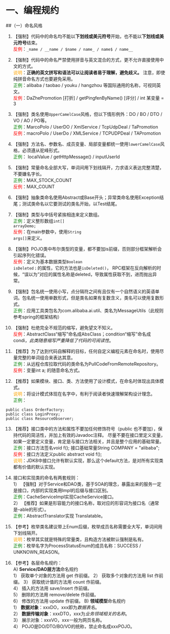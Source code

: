 

# 一、编程规约
##（一）命名风格

1. 【强制】代码中的命名均不能以<strong>下划线或美元符号</strong>开始，也不能以<strong>下划线或美元符号</strong>结束。
  <br><span style="color:red">反例</span>：`_name / __name / $name / name_ / name$ / name__`
2. 【强制】代码中的命名严禁使用拼音与英文混合的方式，更不允许直接使用中文的方式。 
  <br><span style="color:orange">说明</span>：**正确的英文拼写和语法可以让阅读者易于理解，避免歧义。** 注意，即使纯拼音命名方式也要避免采用。 
  <br><span style="color:green">正例</span>：alibaba / taobao / youku / hangzhou 等国际通用的名称，可视同英文。 
  <br><span style="color:red">反例</span>：DaZhePromotion [打折] / getPingfenByName() [评分] / int 某变量 = 3 
3. 【强制】类名使用`UpperCamelCase`风格，但以下情形例外：DO / BO / DTO / VO / AO / PO等。 
  <br><span style="color:green">正例</span>：MarcoPolo / UserDO / XmlService / TcpUdpDeal / TaPromotion 
  <br><span style="color:red">反例</span>：macroPolo / UserDo / XMLService / TCPUDPDeal / TAPromotion 
4. 【强制】方法名、参数名、成员变量、局部变量都统一使用`lowerCamelCase`风格，必须遵从驼峰形式。 
  <br><span style="color:green">正例</span>： localValue / getHttpMessage() / inputUserId 
5. 【强制】常量命名全部大写，单词间用下划线隔开，力求语义表达完整清楚，不要嫌名字长。 
  <br><span style="color:green">正例</span>：MAX_STOCK_COUNT 
  <br><span style="color:red">反例</span>：MAX_COUNT 
6. 【强制】抽象类命名使用Abstract或Base开头；异常类命名使用Exception结尾；测试类命名以它要测试的类名开始，以Test结尾。 
7. 【强制】类型与中括号紧挨相连来定义数组。 
  <br><span style="color:green">正例</span>：定义整形数组<code>int[] arrayDemo;</code> 
  <br><span style="color:red">反例</span>：在main参数中，使用<code>String args[]</code>来定义。 
8. 【强制】POJO类中布尔类型的变量，都不要加is前缀，否则部分框架解析会引起序列化错误。 
  <br><span style="color:red">反例</span>：定义为基本数据类型<code>Boolean isDeleted；</code>的属性，它的方法也是<code>isDeleted()</code>，
  RPC框架在反向解析的时候，“误以为”对应的属性名称是deleted，导致属性获取不到，进而抛出异常。
9. 【强制】包名统一使用小写，点分隔符之间有且仅有一个自然语义的英语单词。包名统一使用单数形式，但是类名如果有复数含义，类名可以使用复数形式。 
  <br><span style="color:green">正例</span>：应用工具类包名为com.alibaba.ai.util、类名为MessageUtils（此规则参考spring的框架结构） 
10. 【强制】杜绝完全不规范的缩写，避免望文不知义。 
  <br><span style="color:red">反例</span>：AbstractClass“缩写”命名成AbsClass；condition“缩写”命名成 condi，_此类随意缩写严重降低了代码的可阅读性_。 
  
11. 【推荐】为了达到代码自解释的目标，任何自定义编程元素在命名时，使用尽量完整的单词组合来表达其意。 
  <br><span style="color:green">正例</span>：从远程仓库拉取代码的类命名为PullCodeFromRemoteRepository。 
  <br><span style="color:red">反例</span>：变量int a; 的随意命名方式。 
12. 【推荐】如果模块、接口、类、方法使用了设计模式，在命名时体现出具体模式。 
  <br><span style="color:orange">说明</span>：将设计模式体现在名字中，有利于阅读者快速理解架构设计理念。 
  <br><span style="color:green">正例</span>：
```
public class OrderFactory;
public class LoginProxy;
public class ResourceObserver; 
```
13. 【推荐】接口类中的方法和属性不要加任何修饰符号（public 也不要加），保持代码的简洁性，并加上有效的Javadoc注释。
尽量不要在接口里定义变量，如果一定要定义变量，肯定是与接口方法相关，并且是整个应用的基础常量。 
  <br><span style="color:green">正例</span>：接口方法签名void f(); 接口基础常量String COMPANY = "alibaba"; 
  <br><span style="color:red">反例</span>：接口方法定义public abstract void f(); 
  <br><span style="color:orange">说明</span>：JDK8中接口允许有默认实现，那么这个default方法，是对所有实现类都有价值的默认实现。 
14. 接口和实现类的命名有两套规则：  
   1） 【强制】对于Service和DAO类，基于SOA的理念，暴露出来的服务一定是接口，内部的实现类用Impl的后缀与接口区别。 
     <br><span style="color:green">正例</span>：CacheServiceImpl实现CacheService接口。<br>
   2） 【推荐】如果是形容能力的接口名称，取对应的形容词为接口名（通常是–able的形式）。
     <br><span style="color:green">正例</span>：AbstractTranslator实现 Translatable。 

15. 【参考】枚举类名建议带上Enum后缀，枚举成员名称需要全大写，单词间用下划线隔开。 
  <br><span style="color:orange">说明</span>：枚举其实就是特殊的常量类，且构造方法被默认强制是私有。 
  <br><span style="color:green">正例</span>：枚举名字为ProcessStatusEnum的成员名称：SUCCESS / UNKNOWN_REASON。 
16. 【参考】各层命名规约：  
  A) **Service/DAO层方法**命名规约<br>
   1） 获取单个对象的方法用 get 作前缀。
   2） 获取多个对象的方法用 list 作前缀。
   3） 获取统计值的方法用 count 作前缀。    
   4） 插入的方法用 save/insert 作前缀。    
   5） 删除的方法用 remove/delete 作前缀。    
   6） 修改的方法用 update 作前缀。 
  B) **领域模型**命名规约 <br>
   1） **数据对象**：xxxDO，xxx即为*数据表名*。    
   2） **数据传输对象**：xxxDTO，xxx为*业务领域相关的名称*。    
   3） 展示对象：xxxVO，xxx一般为网页名称。    
   4） POJO是DO/DTO/BO/VO的统称，禁止命名成xxxPOJO。 

